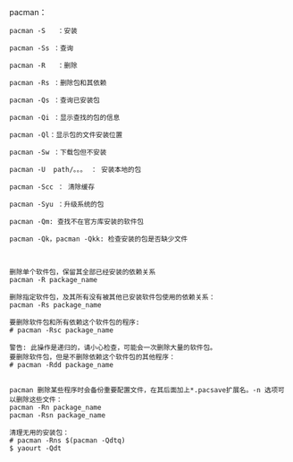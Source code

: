 pacman：

	pacman -S   ：安装
	
	pacman -Ss ：查询
	
	pacman -R   ：删除
	
	pacman -Rs ：删除包和其依赖
	
	pacman -Qs ：查询已安装包
	
	pacman -Qi ：显示查找的包的信息
	
	pacman -Ql：显示包的文件安装位置
	
	pacman -Sw ：下载包但不安装
	
	pacman -U  path/。。。 ： 安装本地的包
	
	pacman -Scc ： 清除缓存
	
	pacman -Syu ：升级系统的包
	
	pacman -Qm: 查找不在官方库安装的软件包
	
	pacman -Qk，pacman -Qkk: 检查安装的包是否缺少文件



	删除单个软件包，保留其全部已经安装的依赖关系
	pacman -R package_name
	
	删除指定软件包，及其所有没有被其他已安装软件包使用的依赖关系：
	pacman -Rs package_name
	
	要删除软件包和所有依赖这个软件包的程序:
	# pacman -Rsc package_name
	
	警告: 此操作是递归的，请小心检查，可能会一次删除大量的软件包。
	要删除软件包，但是不删除依赖这个软件包的其他程序：
	# pacman -Rdd package_name


	pacman 删除某些程序时会备份重要配置文件，在其后面加上*.pacsave扩展名。-n 选项可以删除这些文件：
	pacman -Rn package_name
	pacman -Rsn package_name

```
清理无用的安装包：
# pacman -Rns $(pacman -Qdtq)
$ yaourt -Qdt
```

